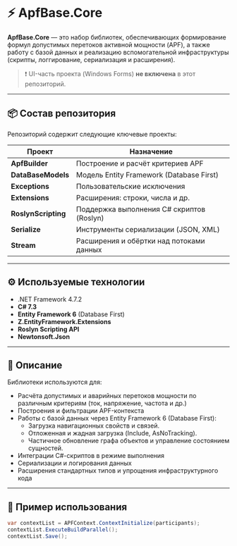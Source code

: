 # ⚡ ApfBase.Core

**ApfBase.Core** — это набор библиотек, обеспечивающих формирование формул допустимых перетоков активной мощности (APF), а также работу с базой данных и реализацию вспомогательной инфраструктуры (скрипты, логгирование, сериализация и расширения).

> ❗ UI-часть проекта (Windows Forms) **не включена** в этот репозиторий.

---

## 📦 Состав репозитория

Репозиторий содержит следующие ключевые проекты:

| Проект              | Назначение |
|---------------------|------------|
| **ApfBuilder**       | Построение и расчёт критериев APF |
| **DataBaseModels**   | Модель Entity Framework (Database First) |
| **Exceptions**       | Пользовательские исключения |
| **Extensions**       | Расширения: строки, числа и др. |
| **RoslynScripting**  | Поддержка выполнения C# скриптов (Roslyn) |
| **Serialize**        | Инструменты сериализации (JSON, XML) |
| **Stream**           | Расширения и обёртки над потоками данных |

---

## ⚙️ Используемые технологии

- .NET Framework 4.7.2
- **C# 7.3**
- **Entity Framework 6** (Database First)
- **Z.EntityFramework.Extensions**
- **Roslyn Scripting API**
- **Newtonsoft.Json**

---

## 🧠 Описание

Библиотеки используются для:

- Расчёта допустимых и аварийных перетоков мощности по различным критериям (ток, напряжение, частота и др.)
- Построения и фильтрации APF-контекста
- Работы с базой данных через Entity Framework 6 (Database First):
  - Загрузка навигационных свойств и связей.
  - Отложенная и жадная загрузка (Include, AsNoTracking).
  - Частичное обновление графа объектов и управление состоянием сущностей.
- Интеграции C#-скриптов в режиме выполнения
- Сериализации и логирования данных
- Расширения стандартных типов и упрощения инфраструктурного кода

---

## 🧪 Пример использования

```csharp
var contextList = APFContext.ContextInitialize(participants);
contextList.ExecuteBuildParallel();
contextList.Save();
